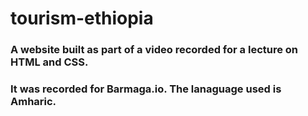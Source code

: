 # tourism-ethiopia

### A website built as part of a video recorded for a lecture on HTML and CSS. 

### It was recorded for Barmaga.io. The lanaguage used is Amharic.
